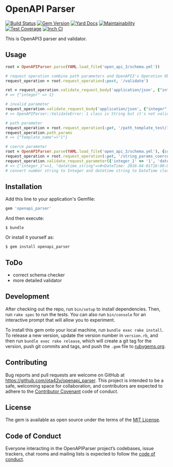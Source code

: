 # OpenAPI Parser
[![Build Status](https://travis-ci.org/ota42y/openapi_parser.svg?branch=master)](https://travis-ci.org/ota42y/openapi_parser)
[![Gem Version](https://badge.fury.io/rb/openapi_parser.svg)](https://badge.fury.io/rb/openapi_parser)
[![Yard Docs](https://img.shields.io/badge/yard-docs-blue.svg)](https://www.rubydoc.info/gems/openapi_parser)
[![Maintainability](https://api.codeclimate.com/v1/badges/62bad4bcb3f691d46487/maintainability)](https://codeclimate.com/github/ota42y/openapi_parser/maintainability)
[![Test Coverage](https://api.codeclimate.com/v1/badges/62bad4bcb3f691d46487/test_coverage)](https://codeclimate.com/github/ota42y/openapi_parser/test_coverage)
[![Inch CI](https://inch-ci.org/github/ota42y/openapi_parser.svg?branch=master)](https://inch-ci.org/github/ota42y/openapi_parser)

This is OpenAPI3 parser and validator. 

## Usage

```ruby
root = OpenAPIParser.parse(YAML.load_file('open_api_3/schema.yml'))

# request operation combine path parameters and OpenAPI3's Operation Object
request_operation = root.request_operation(:post, '/validate')

ret = request_operation.validate_request_body('application/json', {"integer" => 1})
# => {"integer" => 1}

# invalid parameter
request_operation.validate_request_body('application/json', {"integer" => '1'})
# => OpenAPIParser::ValidateError: 1 class is String but it's not valid integer in #/paths/~1validate/post/requestBody/content/application~1json/schema/properties/integer

# path parameter
request_operation = root.request_operation(:get, '/path_template_test/1')
request_operation.path_params
# => {"template_name"=>"1"}

# coerce parameter
root = OpenAPIParser.parse(YAML.load_file('open_api_3/schema.yml'), {coerce_value: true, datetime_coerce_class: DateTime}) 
request_operation = root.request_operation(:get, '/string_params_coercer') 
request_operation.validate_request_parameter({'integer_1' => '1', 'datetime_string' => '2016-04-01T16:00:00+09:00'})
# => {"integer_1"=>1, "datetime_string"=>#<DateTime: 2016-04-01T16:00:00+09:00 ((2457480j,25200s,0n),+32400s,2299161j)>
# convert number string to Integer and datetime string to DateTime class

```

## Installation

Add this line to your application's Gemfile:

```ruby
gem 'openapi_parser'
```

And then execute:

    $ bundle

Or install it yourself as:

    $ gem install openapi_parser

## ToDo
- correct schema checker
- more detailed validator

## Development

After checking out the repo, run `bin/setup` to install dependencies. Then, run `rake spec` to run the tests. You can also run `bin/console` for an interactive prompt that will allow you to experiment.

To install this gem onto your local machine, run `bundle exec rake install`. To release a new version, update the version number in `version.rb`, and then run `bundle exec rake release`, which will create a git tag for the version, push git commits and tags, and push the `.gem` file to [rubygems.org](https://rubygems.org).

## Contributing

Bug reports and pull requests are welcome on GitHub at https://github.com/ota42y/openapi_parser. This project is intended to be a safe, welcoming space for collaboration, and contributors are expected to adhere to the [Contributor Covenant](http://contributor-covenant.org) code of conduct.

## License

The gem is available as open source under the terms of the [MIT License](https://opensource.org/licenses/MIT).

## Code of Conduct

Everyone interacting in the OpenAPIParser project’s codebases, issue trackers, chat rooms and mailing lists is expected to follow the [code of conduct](https://github.com/[USERNAME]/openapi_parser/blob/master/CODE_OF_CONDUCT.md).
